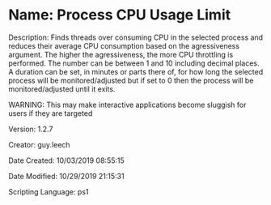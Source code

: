 ﻿# Name: Process CPU Usage Limit

Description: Finds threads over consuming CPU in the selected process and reduces their average CPU consumption based on the agressiveness argument. The higher the agressiveness, the more CPU throttling is performed. The number can be between 1 and 10 including decimal places.
A duration can be set, in minutes or parts there of, for how long the selected process will be monitored/adjusted but if set to 0 then the process will be monitored/adjusted until it exits.

WARNING: This may make interactive applications become sluggish for users if they are targeted

Version: 1.2.7

Creator: guy.leech

Date Created: 10/03/2019 08:55:15

Date Modified: 10/29/2019 21:15:31

Scripting Language: ps1

